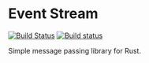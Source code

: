 Event Stream
=======================================

[![Build Status](https://travis-ci.org/fatkhur1960/event-stream.rs.svg?branch=master)](https://travis-ci.org/fatkhur1960/event-stream.rs)
[![Build status](https://ci.appveyor.com/api/projects/status/cmepe8rq71e4xvph?svg=true)](https://ci.appveyor.com/project/anvie/dotext-ijt7q)



Simple message passing library for Rust.



